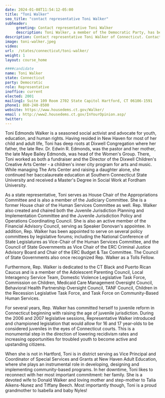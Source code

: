 ```yaml
---
date: 2024-01-08T11:54:12-05:00
title: "Toni Walker"
seo_title: "contact representative Toni Walker"
subheader:
     greeting: Contact representative Toni Walker
     description: Toni Walker, a member of the Democratic Party, has been serving as a representative for District 93 in the Connecticut House of Representatives since 2001. Her current term is slated to conclude on January 8, 2025.
description: Contact representative Toni Walker of Connecticut. Contact information for Toni Walker includes email address, phone number, and mailing address.
image: toni-walker.jpeg
video:
url:  /states/connecticut/toni-walker/
weight: 1
layout: course_home

####candidate
name: Toni Walker
state: Connecticut
party: Democratic
role: Representative
inoffice: current
elected: 2001
mailing1: Suite 109 Room 2702 State Capitol Hartford, CT 06106-1591
phone1: 860-240-8500
website: https://www.housedems.ct.gov/Walker/
email : http://www2.housedems.ct.gov/InYourOpinion.asp/
twitter:
---
```


Toni Edmonds Walker is a seasoned social activist and advocate for youth, education, and human rights. Having resided in New Haven for most of her child and adult life, Toni has deep roots at Dixwell Congregation where her father, the late Rev. Dr. Edwin R. Edmonds, was the pastor and her mother, the late Maye Bailey Edmonds, was head of the Women's Group. There, Toni worked as both a fundraiser and the Director of the Dixwell Children's Creative Arts Center - a children's inner city program for arts and music. While managing The Arts Center and raising a daughter alone, she continued her baccalaureate education at Southern Connecticut State University and received a Master's Degree in Social Work at Fordham University.

As a state representative, Toni serves as House Chair of the Appropriations Committee and is also a member of the Judiciary Committee. She is a former House chair of the Human Services Committee as well. Rep. Walker also created and chaired both the Juvenile Jurisdiction Planning and Implementation Committee and the Juvenile Jurisdiction Policy and Operations Coordinating Council. She is also an active member of the Financial Advisory Council, serving as Speaker Donovan's appointee. In addition, Rep. Walker has been appointed to serve on several policy committees by legislative forums; including the National Conference of State Legislatures as Vice-Chair of the Human Services Committee, and the Council of State Governments as Vice Chair of the ERC Criminal Justice Advisory Board and Chair of the ERC Budget & Tax Committee. The Council of State Governments also once recognized Rep. Walker as a Tolls Fellow.

Furthermore, Rep. Walker is dedicated to the CT Black and Puerto Rican Caucus and is a member of the Adolescent Parenting Council, Local Interagency Service Team, Domestic Violence Legislative Task Force, Commission on Children, Medicaid Care Management Oversight Council, Behavioral Health Partnership Oversight Council, TANF Council, Children in the Recession Legislative Task Force, and Task Force on Community-Based Human Services.

For several years, Rep. Walker has committed herself to juvenile reform in Connecticut beginning with raising the age of juvenile jurisdiction. During the 2006 and 2007 legislative sessions, Representative Walker introduced and championed legislation that would allow for 16 and 17 year-olds to be considered juveniles in the eyes of Connecticut courts. This is a monumental step in the direction of lowering recidivism rates and increasing opportunities for troubled youth to become active and upstanding citizens.

When she is not in Hartford, Toni is in district serving as Vice Principal and Coordinator of Special Services and Grants at New Haven Adult Education, where she plays an instrumental role in developing, designing and implementing community-based programs. In her downtime, Toni likes to reconnect with her most important commitment: her family. She is a devoted wife to Donald Walker and loving mother and step-mother to Talia Aikens-Nunez and Tiffany Beech. Most importantly though, Toni is a proud grandmother to Isabella and baby Nyles!
